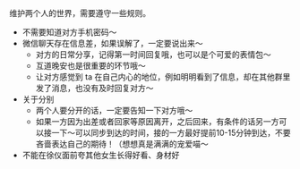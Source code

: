 维护两个人的世界，需要遵守一些规则。

- 不需要知道对方手机密码～
- 微信聊天存在信息差，如果误解了，一定要说出来～
  - 对方的日常分享，记得第一时间回复哦，也可以是个可爱的表情包～
  - 互道晚安也是很重要的环节哦～
  - 让对方感觉到 ta 在自己内心的地位，例如明明看到了信息，却在其他群里发了消息，也没有及时回复对方～
- 关于分别
  - 两个人要分开的话，一定要告知一下对方哦～ 
  - 如果一方因为出差或者回家等原因离开，之后回来，有条件的话另一方可以接一下～可以同步到达的时间，接的一方最好提前10-15分钟到达，不要吝啬表达自己的期待！（想想真是满满的宠爱喵～
- 不能在徐仪面前夸其他女生长得好看、身材好
